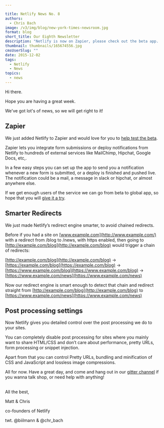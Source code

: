 ```yaml
---

title: Netlify News No. 8
authors:
  - Chris Bach
image: /v3/img/blog/new-york-times-newsroom.jpg
format: blog
short_title: Our Eighth Newsletter
description: "Netlify is now on Zapier, please check out the beta app. We're also introducing smarter redirects + more control over your postprocessing."
thumbnail: thumbnails/165674556.jpg
cmsUserSlug: ""
date: 2015-12-02
tags:
  - Netlify
  - News
topics:
  - news
---
```


Hi there.

Hope you are having a great week.

We've got lot's of news, so we will get right to it!

## Zapier

We just added Netlify to Zapier and would love for you to [help test the beta](https://zapier.com/developer/invite/27442/6c1b6a3bbcf86c07c0a0f7dfe2d0327c/).

Zapier lets you integrate form submissions or deploy notifications from Netlify to hundreds of external services like MailChimp, Hipchat, Google Docs, etc,.

<!-- excerpt -->


In a few easy steps you can set up the app to send you a notification whenever a new form is submitted, or a deploy is finished and pushed live. The notification could be a mail, a message in slack or hipchat, or almost anywhere else.

If we get enough users of the service we can go from beta to global app, so hope that you will [give it a try](https://zapier.com/developer/invite/27442/6c1b6a3bbcf86c07c0a0f7dfe2d0327c/?utm_source=Netlify+and+BitBalloon&amp;utm_campaign=7897bcd976-Netlify_Newsletter_8_Zapier&amp;utm_medium=email&amp;utm_term=0_200b533eb5-7897bcd976-).

## Smarter Redirects

We just made Netlify’s redirect engine smarter, to avoid chained redirects.

Before if you had a site on [www.example.com](http://www.example.com/) with a redirect from /blog to /news, with https enabled, then going to [http://example.com/blog](http://example.com/blog) would trigger a chain of redirects:

[http://example.com/blog](http://example.com/blog) → [https://example.com/blog](https://example.com/blog) → [https://www.example.com/blog](https://www.example.com/blog) → [https://www.example.com/news](https://www.example.com/news)

Now our redirect engine is smart enough to detect that chain and redirect straight from [http://example.com/blog](http://example.com/blog) to [https://www.example.com/news](https://www.example.com/news)

## Post processing settings

Now Netlify gives you detailed control over the post processing we do to your sites.

You can completely disable post processing for sites where you mainly want to share HTML/CSS and don’t care about performance, pretty URLs, form processing or snippet injection.

Apart from that you can control Pretty URLs, bundling and minification of CSS and JavaScript and lossless image compressions.


All for now. Have a great day, and come and hang out in our [gitter channel](http://gitter.im/netlify/community?utm_source=Netlify+and+BitBalloon&amp;utm_campaign=7897bcd976-Netlify_Newsletter_8_Zapier&amp;utm_medium=email&amp;utm_term=0_200b533eb5-7897bcd976-) if you wanna talk shop, or need help with anything!

<br>
All the best,

Matt &amp; Chris

co-founders of Netlify

twt. @biilmann &amp; @chr_bach
